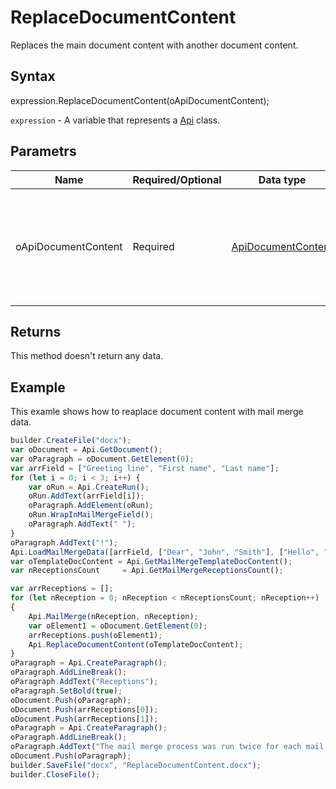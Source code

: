 # ReplaceDocumentContent

Replaces the main document content with another document content.

## Syntax

expression.ReplaceDocumentContent(oApiDocumentContent);

`expression` - A variable that represents a [Api](../Api.md) class.

## Parametrs

| **Name** | **Required/Optional** | **Data type** | **Description** |
| ------------- | ------------- | ------------- | ------------- |
| oApiDocumentContent | Required | [ApiDocumentContent](../../ApiDocumentContent/ApiDocumentContent.md) | The document content which the main document content will be replaced with. |

## Returns

This method doesn't return any data.

## Example

This examle shows how to reaplace document content with mail merge data.

```javascript
builder.CreateFile("docx");
var oDocument = Api.GetDocument();
var oParagraph = oDocument.GetElement(0);
var arrField = ["Greeting line", "First name", "Last name"];
for (let i = 0; i < 3; i++) {
	var oRun = Api.CreateRun();
	oRun.AddText(arrField[i]);
	oParagraph.AddElement(oRun);
	oRun.WrapInMailMergeField();
	oParagraph.AddText(" ");
}
oParagraph.AddText("!");
Api.LoadMailMergeData([arrField, ["Dear", "John", "Smith"], ["Hello", "Lara", "Davis"]]);
var oTemplateDocContent = Api.GetMailMergeTemplateDocContent();
var nReceptionsCount     = Api.GetMailMergeReceptionsCount();

var arrReceptions = [];
for (let nReception = 0; nReception < nReceptionsCount; nReception++) 
{
	Api.MailMerge(nReception, nReception);
	var oElement1 = oDocument.GetElement(0);
	arrReceptions.push(oElement1);
	Api.ReplaceDocumentContent(oTemplateDocContent);
}
oParagraph = Api.CreateParagraph();
oParagraph.AddLineBreak();
oParagraph.AddText("Receptions");
oParagraph.SetBold(true);
oDocument.Push(oParagraph);
oDocument.Push(arrReceptions[0]);
oDocument.Push(arrReceptions[1]);
oParagraph = Api.CreateParagraph();
oParagraph.AddLineBreak();
oParagraph.AddText("The mail merge process was run twice for each mail merge reception. But the results were replaced with the mail merge template document content. This template allows you to save each mail merge reception to the separate file.");
oDocument.Push(oParagraph);
builder.SaveFile("docx", "ReplaceDocumentContent.docx");
builder.CloseFile();
```